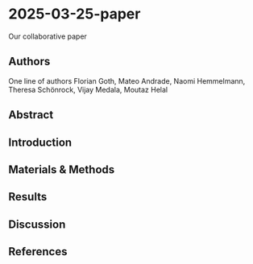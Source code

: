 # 2025-03-25-paper
Our collaborative paper

## Authors

One line of authors
Florian Goth, Mateo Andrade, Naomi Hemmelmann, Theresa Schönrock, Vijay Medala, Moutaz Helal

## Abstract

## Introduction

## Materials & Methods

## Results

## Discussion

## References

